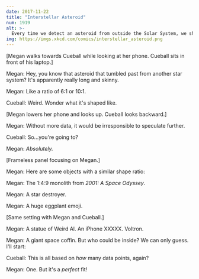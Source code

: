 ```yaml
---
date: 2017-11-22
title: "Interstellar Asteroid"
num: 1919
alt: >-
  Every time we detect an asteroid from outside the Solar System, we should immediately launch a mission to fling one of our asteroids back in the direction it came from.
img: https://imgs.xkcd.com/comics/interstellar_asteroid.png
---
```

[Megan walks towards Cueball while looking at her phone. Cueball sits in front of his laptop.]

Megan: Hey, you know that asteroid that tumbled past from another star system? It's apparently really long and skinny.

Megan: Like a ratio of 6:1 or 10:1.

Cueball: Weird. Wonder what it's shaped like.

[Megan lowers her phone and looks up. Cueball looks backward.]

Megan: Without more data, it would be irresponsible to speculate further.

Cueball: So...you're going to?

Megan: *Absolutely.*

[Frameless panel focusing on Megan.]

Megan: Here are some objects with a similar shape ratio:

Megan: The 1:4:9 monolith from *2001: A Space Odyssey*.

Megan: A star destroyer.

Megan: A huge eggplant emoji.

[Same setting with Megan and Cueball.]

Megan: A statue of Weird Al. An iPhone XXXXX. Voltron.

Megan: A giant space coffin. But who could be inside? We can only guess. I'll start:

Cueball: This is all based on *how* many data points, again?

Megan: One. But it's a *perfect* fit!